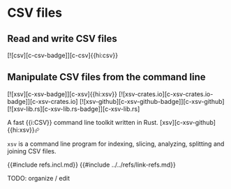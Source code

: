 # CSV files

## Read and write CSV files

[![csv][c-csv-badge]][c-csv]{{hi:csv}}

## Manipulate CSV files from the command line

[![xsv][c-xsv-badge]][c-xsv]{{hi:xsv}}
[![xsv-crates.io][c-xsv-crates.io-badge]][c-xsv-crates.io]
[![xsv-github][c-xsv-github-badge]][c-xsv-github]
[![xsv-lib.rs][c-xsv-lib.rs-badge]][c-xsv-lib.rs]

A fast {{i:CSV}} command line toolkit written in Rust. [xsv][c-xsv-github]{{hi:xsv}}⮳

`xsv` is a command line program for indexing, slicing, analyzing, splitting and joining CSV files.

{{#include refs.incl.md}}
{{#include ../../refs/link-refs.md}}

<div class="hidden">
TODO: organize / edit
</div>

